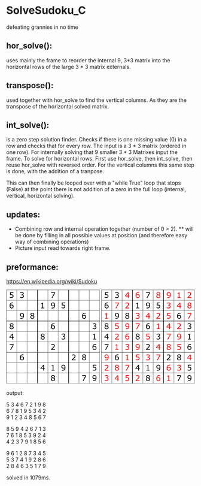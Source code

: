 # SolveSudoku_C
defeating grannies in no time


## hor_solve():

uses mainly the frame to reorder the internal 9, 3*3 matrix into the horizontal rows of the large 3 * 3 matrix externals.

## transpose():

used together with hor_solve to find the vertical columns. As they are the transpose of the horizontal solved matrix.

## int_solve():

is a zero step solution finder. Checks if there is one missing value (0) in a row and checks that for every row. The input is a 3 * 3 matrix (ordered in one row). 
For internally solving that 9 smaller 3 * 3 Matrixes input the frame. 
To solve for horizontal rows. First use hor_solve, then int_solve, then reuse hor_solve with reversed order. For the vertical columns this same step is done,
with the addition of a tranpose. 


This can then finally be looped over with a "while True" loop that stops (False) at the point there is not addition of a zero in the full loop (internal, vertical, horizontal solving).

## updates:

* Combining row and internal operation together (number of 0 > 2).
    ** will be done by filling in all possible values at position (and therefore easy way of combining operations)
* Picture input read towards right frame.

## preformance:

https://en.wikipedia.org/wiki/Sudoku 

![alt text](https://github.com/CurrencyFinn/SolveSudoku_C/blob/master/info/Sudoku_Puzzle_by_L2G-20050714_standardized_layout.svg.png?raw=true)
![alt text](https://github.com/CurrencyFinn/SolveSudoku_C/blob/master/info/250px-Sudoku_Puzzle_by_L2G-20050714_solution_standardized_layout.svg.png?raw=true)

output:

5 3 4   6 7 2   1 9 8   
6 7 8   1 9 5   3 4 2   
9 1 2   3 4 8   5 6 7   

8 5 9   4 2 6   7 1 3   
7 6 1   8 5 3   9 2 4   
4 2 3   7 9 1   8 5 6   

9 6 1   2 8 7   3 4 5   
5 3 7   4 1 9   2 8 6   
2 8 4   6 3 5   1 7 9   

solved in 1079ms.

